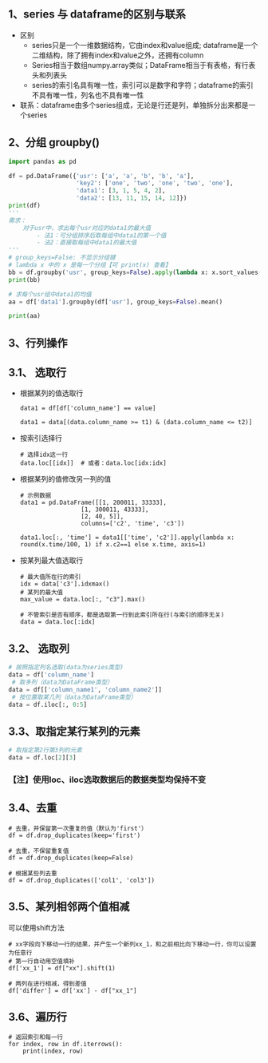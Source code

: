 ## 1、series 与 dataframe的区别与联系
- 区别
    - series只是一个一维数据结构，它由index和value组成; dataframe是一个二维结构，除了拥有index和value之外，还拥有column
    - Series相当于数组numpy.array类似；DataFrame相当于有表格，有行表头和列表头
    - series的索引名具有唯一性，索引可以是数字和字符；dataframe的索引不具有唯一性，列名也不具有唯一性
- 联系：dataframe由多个series组成，无论是行还是列，单独拆分出来都是一个series

## 2、分组 groupby()
```python
import pandas as pd

df = pd.DataFrame({'usr': ['a', 'a', 'b', 'b', 'a'],
                   'key2': ['one', 'two', 'one', 'two', 'one'],
                   'data1': [3, 1, 5, 4, 2],
                   'data2': [13, 11, 15, 14, 12]})
print(df)
'''
需求：
    对于usr中，求出每个usr对应的data1的最大值
        - 法1：可分组排序后取每组中data1的第一个值
        - 法2：直接取每组中data1的最大值
'''
# group_keys=False: 不显示分组键
# lambda x 中的 x 是每一个分组【可 print(x) 查看】
bb = df.groupby('usr', group_keys=False).apply(lambda x: x.sort_values('data1', ascending=True))  # 对整个df分组排序，直接写列名
print(bb)

# 求每个usr组中data1的均值
aa = df['data1'].groupby(df['usr'], group_keys=False).mean()

print(aa)
```

## 3、行列操作
## 3.1、 选取行
- 根据某列的值选取行
	
	```
	data1 = df[df['column_name'] == value]
	
	data1 = data[(data.column_name >= t1) & (data.column_name <= t2)]
	```
 
- 按索引选择行
	```
	# 选择idx这一行
	data.loc[[idx]]  # 或者：data.loc[idx:idx] 
	```

- 根据某列的值修改另一列的值
	
	```
	# 示例数据
	data1 = pd.DataFrame([[1, 200011, 33333],
                     [1, 300011, 43333],
                     [2, 40, 5]],
                     columns=['c2', 'time', 'c3'])
	```
	
	```
	data1.loc[:, 'time'] = data1[['time', 'c2']].apply(lambda x: round(x.time/100, 1) if x.c2==1 else x.time, axis=1)
	```

- 按某列最大值选取行
	```
	# 最大值所在行的索引
	idx = data['c3'].idxmax()
	# 某列的最大值
	max_value = data.loc[:, "c3"].max()
	
	# 不管索引是否有顺序，都是选取第一行到此索引所在行(与索引的顺序无关)
	data = data.loc[:idx]  
	```

## 3.2、 选取列
```python
# 按照指定列名选取(data为series类型)
data = df['column_name']
 # 取多列（data为DataFrame类型）
data = df[['column_name1', 'column_name2']] 
 # 按位置取某几列（data为DataFrame类型）
data = df.iloc[:, 0:5] 
```

## 3.3、取指定某行某列的元素
```python
# 取指定第2行第3列的元素
data = df.loc[2][3]
```

### 【注】使用loc、iloc选取数据后的数据类型均保持不变

## 3.4、去重
```
# 去重，并保留第一次重复的值（默认为'first'）
df = df.drop_duplicates(keep='first')

# 去重，不保留重复值
df = df.drop_duplicates(keep=False)

# 根据某些列去重
df = df.drop_duplicates(['col1', 'col3'])
```

## 3.5、某列相邻两个值相减
可以使用shift方法
```
# xx字段向下移动一行的结果，并产生一个新列xx_1，和之前相比向下移动一行，你可以设置为任意行
# 第一行自动用空值填补
df['xx_1'] = df["xx"].shift(1)

# 两列在进行相减，得到差值
df['differ'] = df['xx'] - df["xx_1"]
```

## 3.6、遍历行
```
# 返回索引和每一行
for index, row in df.iterrows():
	print(index, row)
```